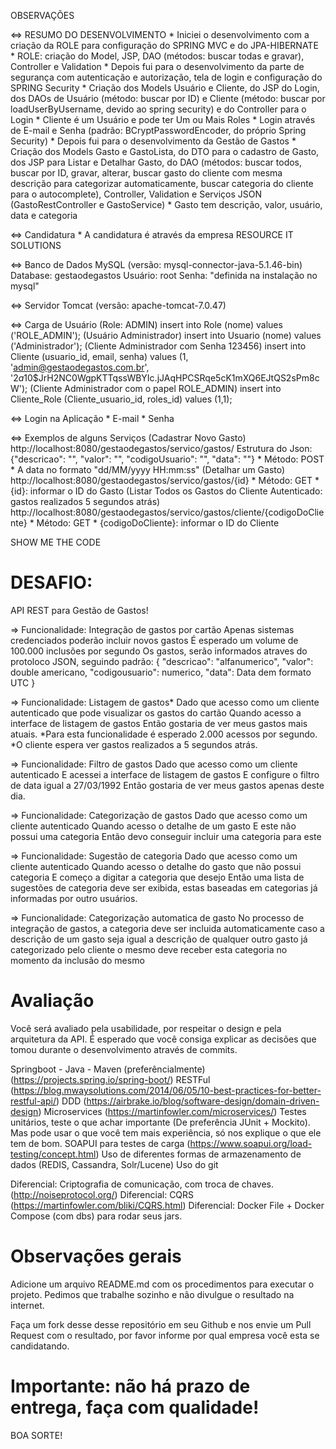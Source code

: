 OBSERVAÇÕES

<=> RESUMO DO DESENVOLVIMENTO
	* Iniciei o desenvolvimento com a criação da ROLE para configuração do SPRING MVC e do JPA-HIBERNATE
	* ROLE: criação do Model, JSP, DAO (métodos: buscar todas e gravar), Controller e Validation
	* Depois fui para o desenvolvimento da parte de segurança com autenticação e autorização, tela de login e configuração do SPRING Security
	* Criação dos Models Usuário e Cliente, do JSP do Login, dos DAOs de Usuário (método: buscar por ID) e Cliente (método: buscar por loadUserByUsername, devido ao spring 
	  security) e do Controller para o Login
	* Cliente é um Usuário e pode ter Um ou Mais Roles
	* Login através de E-mail e Senha (padrão: BCryptPasswordEncoder, do próprio Spring Security)
	* Depois fui para o desenvolvimento da Gestão de Gastos
	* Criação dos Models Gasto e GastoLista, do DTO para o cadastro de Gasto, dos JSP para Listar e Detalhar Gasto, do DAO (métodos: buscar todos, buscar por ID, gravar,
	  alterar, buscar gasto do cliente com mesma descrição para categorizar automaticamente, buscar categoria do cliente para o autocomplete), Controller, Validation e 
	  Serviços JSON (GastoRestController e GastoService)
	* Gasto tem descrição, valor, usuário, data e categoria

<=> Candidatura
	* A candidatura é através da empresa RESOURCE IT SOLUTIONS

<=> Banco de Dados
	MySQL (versão: mysql-connector-java-5.1.46-bin)
	Database: gestaodegastos
	Usuário: root
	Senha: "definida na instalação no mysql"
	
<=> Servidor
	Tomcat (versão: apache-tomcat-7.0.47)

<=> Carga de Usuário 
	(Role: ADMIN)
	insert into Role (nome) values ('ROLE_ADMIN');
	(Usuário Administrador)
	insert into Usuario (nome) values ('Administrador');
	(Cliente Administrador com Senha 123456)
	insert into Cliente (usuario_id, email, senha) values (1, 'admin@gestaodegastos.com.br', '$2a$10$JrH2NC0WgpKTTqssWBYIc.jJAqHPCSRqe5cK1mXQ6EJtQS2sPm8cW');
	(Cliente Administrador com o papel ROLE_ADMIN)
	insert into Cliente_Role (Cliente_usuario_id, roles_id) values (1,1);

<=> Login na Aplicação
	* E-mail
	* Senha

<=> Exemplos de alguns Serviços
	(Cadastrar Novo Gasto)
		http://localhost:8080/gestaodegastos/servico/gastos/
		Estrutura do Json:
		{"descricao": "", "valor": "", "codigoUsuario": "", "data": ""}
		* Método: POST
		* A data no formato "dd/MM/yyyy HH:mm:ss"
	(Detalhar um Gasto)
		http://localhost:8080/gestaodegastos/servico/gastos/{id}
		* Método: GET
		* {id}: informar o ID do Gasto
	(Listar Todos os Gastos do Cliente Autenticado: gastos realizados 5 segundos atrás)
		http://localhost:8080/gestaodegastos/servico/gastos/cliente/{codigoDoCliente}
		* Método: GET
		* {codigoDoCliente}: informar o ID do Cliente
	

SHOW ME THE CODE

# DESAFIO:

API REST para Gestão de Gastos!

=> Funcionalidade: Integração de gastos por cartão
   Apenas sistemas credenciados poderão incluir novos gastos
   É esperado um volume de 100.000 inclusões por segundo
   Os gastos, serão informados atraves do protoloco JSON, seguindo padrão:
   { "descricao": "alfanumerico", "valor": double americano, "codigousuario": numerico, "data": Data dem formato UTC }

=> Funcionalidade: Listagem de gastos*
   Dado que acesso como um cliente autenticado que pode visualizar os gastos do cartão
   Quando acesso a interface de listagem de gastos
   Então gostaria de ver meus gastos mais atuais.
   *Para esta funcionalidade é esperado 2.000 acessos por segundo.
   *O cliente espera ver gastos realizados a 5 segundos atrás.

=> Funcionalidade: Filtro de gastos
   Dado que acesso como um cliente autenticado
   E acessei a interface de listagem de gastos
   E configure o filtro de data igual a 27/03/1992
   Então gostaria de ver meus gastos apenas deste dia.
   
=> Funcionalidade: Categorização de gastos
   Dado que acesso como um cliente autenticado
   Quando acesso o detalhe de um gasto
   E este não possui uma categoria
   Então devo conseguir incluir uma categoria para este

=> Funcionalidade: Sugestão de categoria
   Dado que acesso como um cliente autenticado
   Quando acesso o detalhe do gasto que não possui categoria
   E começo a digitar a categoria que desejo
   Então uma lista de sugestões de categoria deve ser exibida, estas baseadas em categorias já informadas por outro usuários.

=> Funcionalidade: Categorização automatica de gasto
   No processo de integração de gastos, a categoria deve ser incluida automaticamente 
   caso a descrição de um gasto seja igual a descrição de qualquer outro gasto já categorizado pelo cliente
   o mesmo deve receber esta categoria no momento da inclusão do mesmo



# Avaliação

Você será avaliado pela usabilidade, por respeitar o design e pela arquitetura da API. É esperado que você consiga explicar as decisões que tomou durante o desenvolvimento através de commits.

Springboot - Java - Maven (preferêncialmente) (https://projects.spring.io/spring-boot/)
RESTFul (https://blog.mwaysolutions.com/2014/06/05/10-best-practices-for-better-restful-api/)
DDD (https://airbrake.io/blog/software-design/domain-driven-design)
Microservices (https://martinfowler.com/microservices/)
Testes unitários, teste o que achar importante (De preferência JUnit + Mockito). Mas pode usar o que você tem mais experiência, só nos explique o que ele tem de bom.
SOAPUI para testes de carga (https://www.soapui.org/load-testing/concept.html)
Uso de diferentes formas de armazenamento de dados (REDIS, Cassandra, Solr/Lucene)
Uso do git

Diferencial: Criptografia de comunicação, com troca de chaves. (http://noiseprotocol.org/)
Diferencial: CQRS (https://martinfowler.com/bliki/CQRS.html)
Diferencial: Docker File + Docker Compose (com dbs) para rodar seus jars.



# Observações gerais

Adicione um arquivo README.md com os procedimentos para executar o projeto. Pedimos que trabalhe sozinho e não divulgue o resultado na internet.

Faça um fork desse desse repositório em seu Github e nos envie um Pull Request com o resultado, por favor informe por qual empresa você esta se candidatando.




# Importante: não há prazo de entrega, faça com qualidade!

BOA SORTE!